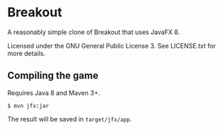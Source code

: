 # Breakout

A reasonably simple clone of Breakout that uses JavaFX 8.

Licensed under the GNU General Public License 3. See LICENSE.txt for more details.

## Compiling the game

Requires Java 8 and Maven 3+.

    $ mvn jfx:jar

The result will be saved in `target/jfx/app`.